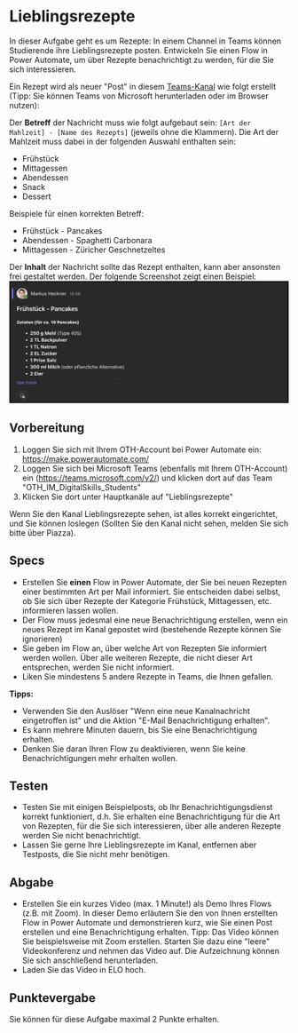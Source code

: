# Lieblingsrezepte
In dieser Aufgabe geht es um Rezepte: In einem Channel in Teams können Studierende ihre Lieblingsrezepte posten. Entwickeln Sie einen Flow in Power Automate, um über Rezepte benachrichtigt zu werden, für die Sie sich interessieren.

Ein Rezept wird als neuer "Post" in diesem [Teams-Kanal](https://teams.microsoft.com/l/channel/19%3Aa754b9a8c7284d4fa01fed50a04d85bd%40thread.tacv2/Lieblingsrezepte?groupId=368c3b39-de3f-4141-bc4e-1c5cf45dc956&tenantId=2c1b9b13-893c-42a5-bbc1-d7a1db5ddb54) wie folgt erstellt (Tipp: Sie können Teams von Microsoft herunterladen oder im Browser nutzen): 

Der **Betreff** der Nachricht muss wie folgt aufgebaut sein: ```[Art der Mahlzeit] - [Name des Rezepts]``` (jeweils ohne die Klammern). Die Art der Mahlzeit muss dabei in der folgenden Auswahl enthalten sein:
* Frühstück
* Mittagessen
* Abendessen
* Snack
* Dessert

Beispiele für einen korrekten Betreff:
* Frühstück - Pancakes
* Abendessen - Spaghetti Carbonara
* Mittagessen - Züricher Geschnetzeltes 

Der **Inhalt** der Nachricht sollte das Rezept enthalten, kann aber ansonsten frei gestaltet werden. Der folgende Screenshot zeigt einen Beispiel:
![recipe-sample-post](img/recipe-sample-post.png)

## Vorbereitung
1. Loggen Sie sich mit Ihrem OTH-Account bei Power Automate ein: https://make.powerautomate.com/
2. Loggen Sie sich bei Microsoft Teams (ebenfalls mit Ihrem OTH-Account) ein (https://teams.microsoft.com/v2/) und klicken dort auf das Team "OTH_IM_DigitalSkills_Students"
3. Klicken Sie dort unter Hauptkanäle auf "Lieblingsrezepte"

Wenn Sie den Kanal Lieblingsrezepte sehen, ist alles korrekt eingerichtet, und Sie können loslegen (Sollten Sie den Kanal nicht sehen, melden Sie sich bitte über Piazza).

## Specs
* Erstellen Sie **einen** Flow in Power Automate, der Sie bei neuen Rezepten einer bestimmten Art per Mail informiert. Sie entscheiden dabei selbst, ob Sie sich über Rezepte der Kategorie Frühstück, Mittagessen, etc. informieren lassen wollen.
* Der Flow muss jedesmal eine neue Benachrichtigung erstellen, wenn ein neues Rezept im Kanal gepostet wird (bestehende Rezepte können Sie ignorieren)
* Sie geben im Flow an, über welche Art von Rezepten Sie informiert werden wollen. Über alle weiteren Rezepte, die nicht dieser Art entsprechen, werden Sie nicht informiert.
* Liken Sie mindestens 5 andere Rezepte in Teams, die Ihnen gefallen.

**Tipps:**
* Verwenden Sie den Auslöser "Wenn eine neue Kanalnachricht eingetroffen ist" und die Aktion "E-Mail Benachrichtigung erhalten".
* Es kann mehrere Minuten dauern, bis Sie eine Benachrichtigung erhalten.
* Denken Sie daran Ihren Flow zu deaktivieren, wenn Sie keine Benachrichtigungen mehr erhalten wollen.

## Testen
* Testen Sie mit einigen Beispielposts, ob Ihr Benachrichtigungsdienst korrekt funktioniert, d.h. Sie erhalten eine Benachrichtigung für die Art von Rezepten, für die Sie sich interessieren, über alle anderen Rezepte werden Sie nicht benachrichtigt.
* Lassen Sie gerne Ihre Lieblingsrezepte im Kanal, entfernen aber Testposts, die Sie nicht mehr benötigen.

## Abgabe
* Erstellen Sie ein kurzes Video (max. 1 Minute!) als Demo Ihres Flows (z.B. mit Zoom). In dieser Demo erläutern Sie den von Ihnen erstellten Flow in Power Automate und demonstrieren kurz, wie Sie einen Post erstellen und eine Benachrichtigung erhalten.  Tipp: Das Video können Sie beispielsweise mit Zoom erstellen. Starten Sie dazu eine "leere" Videokonferenz und nehmen das Video auf. Die Aufzeichnung können Sie sich anschließend herunterladen.
* Laden Sie das Video in ELO hoch.

## Punktevergabe
Sie können für diese Aufgabe maximal 2 Punkte erhalten.

